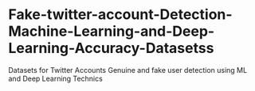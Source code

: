 # Fake-twitter-account-Detection-Machine-Learning-and-Deep-Learning-Accuracy-Datasetss
Datasets for Twitter Accounts Genuine and fake user detection using ML and Deep Learning Technics 
